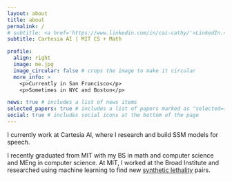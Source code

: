 ```yaml
---
layout: about
title: about
permalink: /
# subtitle: <a href='https://www.linkedin.com/in/cai-cathy/'>LinkedIn.</a> <a href='https://scholar.google.com/citations?user=eM1aI8wAAAAJ&hl=en'>Google Scholar.</a><a href='https://x.com/cathycai26'>Twitter.</a>
subtitle: Cartesia AI | MIT CS + Math 

profile:
  align: right
  image: me.jpg
  image_circular: false # crops the image to make it circular
  more_info: >
    <p>Currently in San Francisco</p>
    <p>Sometimes in NYC and Boston</p>

news: true # includes a list of news items
selected_papers: true # includes a list of papers marked as "selected={true}"
social: true # includes social icons at the bottom of the page
---
```


  I currently work at Cartesia AI, where I research and build SSM models for speech. 
  
  I recently graduated from MIT with my BS in math and computer science and MEng in computer science. At MIT, I worked at the Broad Institute and researched using machine learning to find new <a href='https://en.wikipedia.org/wiki/Synthetic_lethality'>synthetic lethality</a> pairs.
